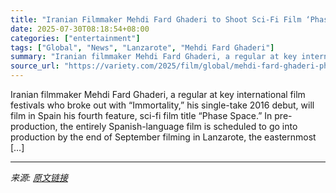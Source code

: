 ```yaml
---
title: "Iranian Filmmaker Mehdi Fard Ghaderi to Shoot Sci-Fi Film ‘Phase Space’ in Spain, Produced by Geneva-Based Comigo (EXCLUSIVE)"
date: 2025-07-30T08:18:54+08:00
categories: ["entertainment"]
tags: ["Global", "News", "Lanzarote", "Mehdi Fard Ghaderi"]
summary: "Iranian filmmaker Mehdi Fard Ghaderi, a regular at key international film festivals who broke out with “Immortality,” his single-take 2016 debut, will film in Spain his fourth feature, sci-fi film tit"
source_url: "https://variety.com/2025/film/global/mehdi-fard-ghaderi-phase-space-lanzarote-comigo-1236474312/"
---
```


Iranian filmmaker Mehdi Fard Ghaderi, a regular at key international film festivals who broke out with “Immortality,” his single-take 2016 debut, will film in Spain his fourth feature, sci-fi film title “Phase Space.” In pre-production, the entirely Spanish-language film is scheduled to go into production by the end of September filming in Lanzarote, the easternmost [&#8230;]

---

*来源: [原文链接](https://variety.com/2025/film/global/mehdi-fard-ghaderi-phase-space-lanzarote-comigo-1236474312/)*
